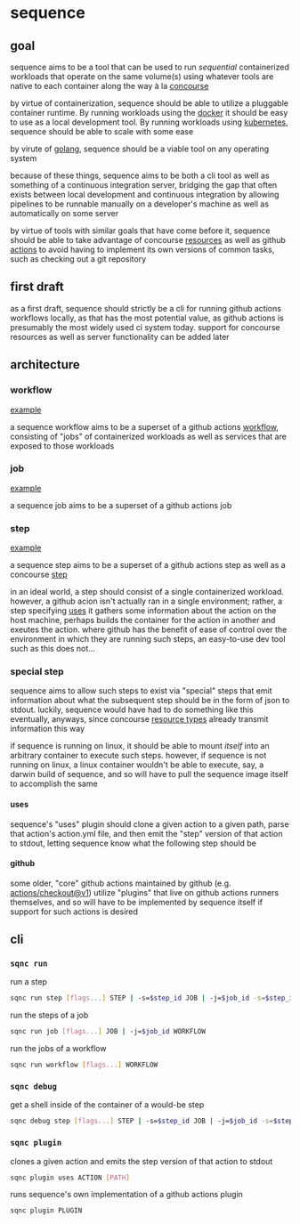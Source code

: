 # sequence

## goal

sequence aims to be a tool that can be used to run _sequential_ containerized workloads that operate on the same volume(s) using whatever tools are native to each container along the way à la [concourse](https://concourse-ci.org)

by virtue of containerization, sequence should be able to utilize a pluggable container runtime. By running workloads using the [docker](https://docker.com) it should be easy to use as a local development tool. By running workloads using [kubernetes](https://kubernetes.io/), sequence should be able to scale with some ease

by virute of [golang](https://go.dev/), sequence should be a viable tool on any operating system

because of these things, sequence aims to be both a cli tool as well as something of a continuous integration server, bridging the gap that often exists between local development and continuous integration by allowing pipelines to be runnable manually on a developer's machine as well as automatically on some server

by virtue of tools with similar goals that have come before it, sequence should be able to take advantage of concourse [resources](https://concourse-ci.org/resources.html) as well as github [actions](https://docs.github.com/en/actions/learn-github-actions/understanding-github-actions#actions) to avoid having to implement its own versions of common tasks, such as checking out a git repository

## first draft

as a first draft, sequence should strictly be a cli for running github actions workflows locally, as that has the most potential value, as github actions is presumably the most widely used ci system today. support for concourse resources as well as server functionality can be added later

## architecture

### workflow

[example](testdata/workflow.yml)

a sequence workflow aims to be a superset of a github actions [workflow](https://docs.github.com/en/actions/learn-github-actions/understanding-github-actions#create-an-example-workflow), consisting of "jobs" of containerized workloads as well as services that are exposed to those workloads

### job

[example](testdata/job.yml)

a sequence job aims to be a superset of a github actions job

### step

[example](testdata/step.yml)

a sequence step aims to be a superset of a github actions step as well as a concourse [step](https://concourse-ci.org/steps.html)

in an ideal world, a step should consist of a single containerized workload. however, a github acion isn't actually ran in a single environment; rather, a step specifying [uses](https://docs.github.com/en/actions/learn-github-actions/workflow-syntax-for-github-actions#jobsjob_idstepsuses) it gathers some information about the action on the host machine, perhaps builds the container for the action in another and exeutes the action. where github has the benefit of ease of control over the environment in which they are running such steps, an easy-to-use dev tool such as this does not...

### special step

sequence aims to allow such steps to exist via "special" steps that emit information about what the subsequent step should be in the form of json to stdout. luckily, sequence would have had to do something like this eventually, anyways, since concourse [resource types](https://concourse-ci.org/implementing-resource-types.html) already transmit information this way

if sequence is running on linux, it should be able to mount _itself_ into an arbitrary container to execute such steps. however, if sequence is not running on linux, a linux container wouldn't be able to execute, say, a darwin build of sequence, and so will have to pull the sequence image itself to accomplish the same

#### uses

sequence's "uses" plugin should clone a given action to a given path, parse that action's action.yml file, and then emit the "step" version of that action to stdout, letting sequence know what the following step should be

#### github

some older, "core" github actions maintained by github (e.g. [actions/checkout@v1](https://github.com/actions/checkout/blob/v1/action.yml#L23)) utilize "plugins" that live on github actions runners themselves, and so will have to be implemented by sequence itself if support for such actions is desired

## cli

### `sqnc run`

run a step

```sh
sqnc run step [flags...] STEP | -s=$step_id JOB | -j=$job_id -s=$step_id WORKFLOW
```

run the steps of a job

```sh
sqnc run job [flags...] JOB | -j=$job_id WORKFLOW
```

run the jobs of a workflow

```sh
sqnc run workflow [flags...] WORKFLOW
```

### `sqnc debug`

get a shell inside of the container of a would-be step

```sh
sqnc debug step [flags...] STEP | -s=$step_id JOB | -j=$job_id -s=$step_id WORKFLOW
```

### `sqnc plugin`

clones a given action and emits the step version of that action to stdout

```sh
sqnc plugin uses ACTION [PATH]
```

runs sequence's own implementation of a github actions plugin

```sh
sqnc plugin PLUGIN
```
